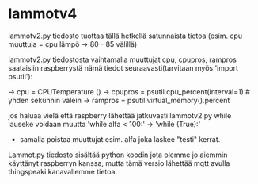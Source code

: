 # lammotv4

lammotv2.py tiedosto tuottaa tällä hetkellä satunnaista tietoa (esim. cpu muuttuja = cpu lämpö -> 80 - 85 välillä)

lammotv2.py tiedostosta vaihtamalla muuttujat cpu, cpupros, rampros saataisiin raspberrystä nämä tiedot seuraavasti(tarvitaan myös 'import psutil'):

-> cpu = CPUTemperature ()
-> cpupros = psutil.cpu_percent(interval=1) # yhden sekunnin välein
-> rampros = psutil.virtual_memory().percent

jos haluaa vielä että raspberry lähettää jatkuvasti lammotv2.py while lauseke voidaan muutta 'while alfa < 100:' -> 'while (True):'
+ samalla poistaa muuttujat esim. alfa joka laskee "testi" kerrat.

Lammot.py tiedosto sisältää python koodin jota olemme jo aiemmin käyttänyt raspberryn kanssa, mutta tämä versio lähettää mqtt  avulla thingspeaki kanavallemme tietoa.
